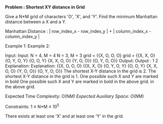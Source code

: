 **Problem : Shortest XY distance in Grid**

Give a N*M grid of characters 'O', 'X', and 'Y'. Find the minimum Manhattan distance between a X and a Y.

Manhattan Distance :
| row_index_x - row_index_y | + | column_index_x - column_index_y |

Example 1:                                                                   Example 2:
 
Input:                                                                       Input:
N = 4, M = 4                                                                 N = 3, M = 3
grid  = {{X, O, O, O}                                                        grid = {{X, X, O}
         {O, Y, O, Y}                                                                {O, O, Y}
         {X, X, O, O}                                                                {Y, O, O}}
         {O, Y, O, O}} 
Output:                                                                      Output :
1                                                                            2
Explanation:                                                                 Explanation:
{{X, O, O, O}                                                                {{X, X, O}
{O, Y, O, Y}                                                                  {O, O, Y}
{X, X, O, O}                                                                  {Y, O, O}}
{O, Y, O, O}}                                                                The shortest X-Y distance in the grid is 2.
The shortest X-Y distance in the grid is 1.                                  One possible such X and Y are marked in bold 
One possible such X and Y are marked in bold                                 in the above grid.
in the above grid.

Expected Time Complexity: O(N*M)
Expected Auxiliary Space: O(N*M)

Constraints:
1 ≤ N*M ≤ 10<sup>5</sup> 

There exists at least one 'X' and at least one 'Y' in the grid.
